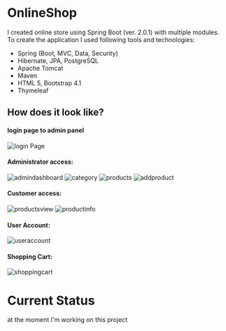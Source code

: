 # OnlineShop
I created online store using Spring Boot (ver. 2.0.1) with multiple modules. To create the application I used following tools and technologies:

- Spring (Boot, MVC, Data, Security)
- Hibernate, JPA, PostgreSQL
- Apache Tomcat
- Maven
- HTML 5, Bootstrap 4.1
- Thymeleaf 

## How does it look like?

#### login page to admin panel

![login Page](https://user-images.githubusercontent.com/38811692/40220657-3a93b842-5a7a-11e8-8fab-4d0d6bd8aa92.jpg)

#### Administrator access:
![admindashboard](https://user-images.githubusercontent.com/38811692/40228599-fc7dc440-5a91-11e8-907a-3a2d4db84c6b.png)
![category](https://user-images.githubusercontent.com/38811692/40228623-0d1f3504-5a92-11e8-997e-91849c05bc15.png)
![products](https://user-images.githubusercontent.com/38811692/40228731-57e6b724-5a92-11e8-9117-56c8da0b2e10.png)
![addproduct](https://user-images.githubusercontent.com/38811692/40228737-63627af2-5a92-11e8-8ddb-87dc52a49c5b.png)

#### Customer access:
![productsview](https://user-images.githubusercontent.com/38811692/40229322-2db179d8-5a94-11e8-97ef-18a4c14d5adc.png)
![productinfo](https://user-images.githubusercontent.com/38811692/40229345-41273c0a-5a94-11e8-9a3f-95afdbd20c4b.png)

#### User Account:
![useraccount](https://user-images.githubusercontent.com/38811692/40890598-bc57a04a-6778-11e8-91c7-b423c986aa86.png)

#### Shopping Cart:
![shoppingcart](https://user-images.githubusercontent.com/38811692/40890609-f08e31b2-6778-11e8-9780-557855ebee76.png)

# Current Status
at the moment I'm working on this project
